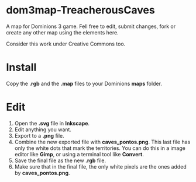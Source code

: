 dom3map-TreacherousCaves
========================

A map for Dominions 3 game. Fell free to edit, submit changes, fork or create any other map using the elements here.

Consider this work under Creative Commons too.


Install
=======

Copy the **.rgb** and the **.map** files to your Dominions **maps** folder.


Edit
====

1. Open the **.svg** file in **Inkscape**.
2. Edit anything you want.
3. Export to a **.png** file.
4. Combine the new exported file with **caves_pontos.png**. This last file has only the white dots that mark the territories. You can do this in a image editor like **Gimp**, or using a terminal tool like **Convert**.
5. Save the final file as the new **.rgb** file.
6. Make sure that in the final file, the only white pixels are the ones added by **caves_pontos.png**.
